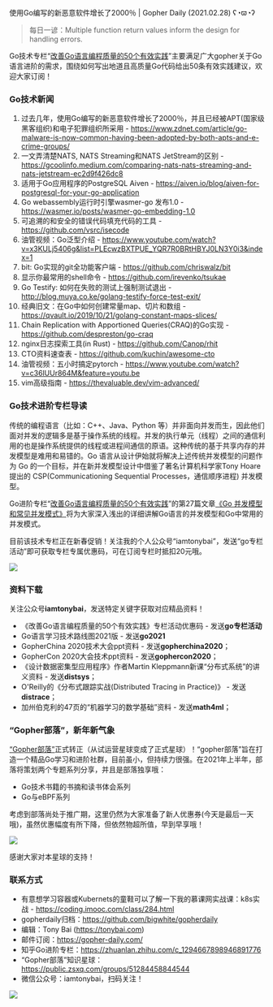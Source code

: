 使用Go编写的新恶意软件增长了2000％ | Gopher Daily (2021.02.28) ʕ◔ϖ◔ʔ

>每日一谚：Multiple function return values inform the design for handling errors.

Go技术专栏“[改善Go语⾔编程质量的50个有效实践](https://www.imooc.com/read/87)”主要满足广大gopher关于Go语言进阶的需求，围绕如何写出地道且高质量Go代码给出50条有效实践建议，欢迎大家订阅！

### Go技术新闻

1. 过去几年，使用Go编写的新恶意软件增长了2000％，并且已经被APT(国家级黑客组织)和电子犯罪组织所采用 - https://www.zdnet.com/article/go-malware-is-now-common-having-been-adopted-by-both-apts-and-e-crime-groups/
2. 一文弄清楚NATS, NATS Streaming和NATS JetStream的区别 - https://gcoolinfo.medium.com/comparing-nats-nats-streaming-and-nats-jetstream-ec2d9f426dc8
3. 适用于Go应用程序的PostgreSQL Aiven - https://aiven.io/blog/aiven-for-postgresql-for-your-go-application
4. Go webassembly运行时引擎wasmer-go 发布1.0 - https://wasmer.io/posts/wasmer-go-embedding-1.0
5. 可追溯的和安全的错误代码填充代码的工具 - https://github.com/vsrc/isecode
6. 油管视频：Go泛型介绍 - https://www.youtube.com/watch?v=x3KULj5406g&list=PLEcwzBXTPUE_YQR7R0BRtHBYJ0LN3Y0i3&index=1
7. bit: Go实现的git全功能客户端 - https://github.com/chriswalz/bit
8. 显示你最常用的shell命令 - https://github.com/irevenko/tsukae
9. Go Testify: 如何在失败的测试上强制测试退出 - http://blog.muya.co.ke/golang-testify-force-test-exit/
10. 经典旧文：在Go中如何创建常量map、切片和数组 - https://qvault.io/2019/10/21/golang-constant-maps-slices/
11. Chain Replication with Apportioned Queries(CRAQ)的Go实现 - https://github.com/despreston/go-craq
12. nginx日志探索工具(in Rust) -  https://github.com/Canop/rhit
13. CTO资料速查表 - https://github.com/kuchin/awesome-cto
14. 油管视频：五小时搞定pytorch - https://www.youtube.com/watch?v=c36lUUr864M&feature=youtu.be
15. vim高级指南 - https://thevaluable.dev/vim-advanced/

### Go技术进阶专栏导读

传统的编程语言（比如：C++、Java、Python 等）并非面向并发而生，因此他们面对并发的逻辑多是基于操作系统的线程。并发的执行单元（线程）之间的通信利用的也是操作系统提供的线程或进程间通信的原语。这种传统的基于共享内存的并发模型是难用和易错的。Go 语言从设计伊始就将解决上述传统并发模型的问题作为 Go 的一个目标，并在新并发模型设计中借鉴了著名计算机科学家Tony Hoare提出的 CSP(Communicationing Sequential Processes，通信顺序进程) 并发模型。

Go进阶专栏“[改善Go语⾔编程质量的50个有效实践](https://mp.weixin.qq.com/s/RThCEQOdytQxwrMP7XRTRw)”的第27篇文章[《Go 并发模型和常见并发模式》](https://www.imooc.com/read/87/article/2430)将为大家深入浅出的详细讲解Go语言的并发模型和Go中常用的并发模式。

目前该技术专栏正在新春促销！关注我的个人公众号“iamtonybai”，发送“go专栏活动”即可获取专栏专属优惠码，可在订阅专栏时抵扣20元哦。

![](http://image.tonybai.com/img/202011/go-column-pgo-with-qr-and-text.png)


### 资料下载

关注公众号**iamtonybai**，发送特定关键字获取对应精品资料！

* 《改善Go语⾔编程质量的50个有效实践》专栏活动优惠码 - 发送**go专栏活动**
* Go语言学习技术路线图2021版 - 发送**go2021**
* GopherChina 2020技术大会ppt资料 - 发送**gopherchina2020**；
* GopherCon 2020大会技术ppt资料 - 发送**gophercon2020**；
* 《设计数据密集型应用程序》作者Martin Kleppmann新课“分布式系统”的讲义资料 - 发送**distsys**；
* O'Reilly的《分布式跟踪实战(Distributed Tracing in Practice)》 - 发送**distrace**；
* 加州伯克利的47页的“机器学习的数学基础”资料 - 发送**math4ml**；

### “Gopher部落”，新年新气象

[“Gopher部落”](https://mp.weixin.qq.com/s/jUqAL7hf2GmMun64BJufEA)正式转正（从试运营星球变成了正式星球）！“gopher部落”旨在打造一个精品Go学习和进阶社群，目前虽小，但持续力很强。在2021年上半年，部落将策划两个专题系列分享，并且是部落独享哦：

* Go技术书籍的书摘和读书体会系列
* Go与eBPF系列

考虑到部落尚处于推广期，这里仍然为大家准备了新人优惠券(今天是最后一天哦)，虽然优惠幅度有所下降，但依然物超所值，早到早享哦！

![](http://image.tonybai.com/img/202011/gopher-tribe-zsxq.png)

感谢大家对本星球的支持！

### 联系方式

* 有意想学习容器或Kubernets的童鞋可以了解一下我的慕课网实战课：k8s实战 - https://coding.imooc.com/class/284.html
* gopherdaily归档：https://github.com/bigwhite/gopherdaily
* 编辑：Tony Bai (https://tonybai.com)
* 邮件订阅：https://gopher-daily.com/
* 知乎Go进阶专栏：https://zhuanlan.zhihu.com/c_1294667898946891776
* “Gopher部落”知识星球：https://public.zsxq.com/groups/51284458844544
* 微信公众号：iamtonybai，扫码关注！

![](http://image.tonybai.com/img/202011/qrcode_for_iamtonybai.jpg)
